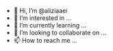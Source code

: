 - 👋 Hi, I’m @aliziaaei
- 👀 I’m interested in ...
- 🌱 I’m currently learning ...
- 💞️ I’m looking to collaborate on ...
- 📫 How to reach me ...

<!---
aliziaaei/aliziaaei is a ✨ special ✨ repository because its `README.md` (this file) appears on your GitHub profile.
You can click the Preview link to take a look at your changes.
--->
